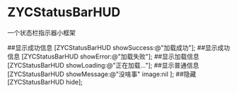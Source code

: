 # ZYCStatusBarHUD
一个状态栏指示器小框架

##显示成功信息
[ZYCStatusBarHUD showSuccess:@"加载成功"];
##显示成功信息
[ZYCStatusBarHUD showError:@"加载失败"];
##显示加载信息
[ZYCStatusBarHUD showLoading:@"正在加载..."];
##显示普通信息
[ZYCStatusBarHUD showMessage:@"没啥事" image:nil ];
##隐藏
[ZYCStatusBarHUD hide];


